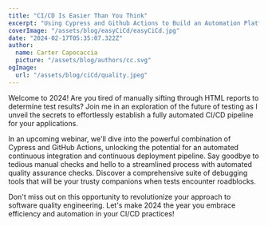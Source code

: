 ```yaml
---
title: "CI/CD Is Easier Than You Think"
excerpt: "Using Cypress and Github Actions to Build an Automation Platform. Its easier than you think."
coverImage: "/assets/blog/easyCiCd/easyCiCd.jpg"
date: "2024-02-17T05:35:07.322Z"
author:
  name: Carter Capocaccia
  picture: "/assets/blog/authors/cc.svg"
ogImage:
  url: "/assets/blog/ciCd/quality.jpeg"
---
```


Welcome to 2024! Are you tired of manually sifting through HTML reports to determine test results? Join me in an exploration of the future of testing as I unveil the secrets to effortlessly establish a fully automated CI/CD pipeline for your applications.

In an upcoming webinar, we'll dive into the powerful combination of Cypress and GitHub Actions, unlocking the potential for an automated continuous integration and continuous deployment pipeline. Say goodbye to tedious manual checks and hello to a streamlined process with automated quality assurance checks. Discover a comprehensive suite of debugging tools that will be your trusty companions when tests encounter roadblocks.

Don't miss out on this opportunity to revolutionize your approach to software quality engineering. Let's make 2024 the year you embrace efficiency and automation in your CI/CD practices!
